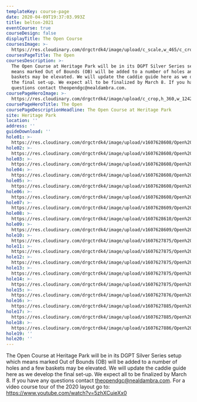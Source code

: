 ```yaml
---
templateKey: course-page
date: 2020-04-09T19:37:03.993Z
title: belton-2021
eventCourse: true
courseDesign: false
displayTitle: The Open Course
coursesImage: >-
  https://res.cloudinary.com/drgctrdk4/image/upload/c_scale,w_465/c_crop,h_300,w_465/v1607626647/Open%20DGC/Courses/Belton/2021%20Belton/Todgc-flag-w-logos_wanp5v.jpg
coursesPageTitle: The Open
coursesDescription: >-
  The Open Course at Heritage Park will be in its DGPT Silver Series setup which
  means marked Out of Bounds (OB) will be added to a number of holes and a few
  baskets may be elevated. We will update the caddie guide here as we develop
  the final set-up. We expect all to be finalized by March 8. If you have any
  questions contact theopendgc@nealdambra.com.
coursePageHeroImage: >-
  https://res.cloudinary.com/drgctrdk4/image/upload/c_crop,h_360,w_1242,x_700,y_1200/v1607626647/Open%20DGC/Courses/Belton/2021%20Belton/Todgc-flag-w-logos_wanp5v.jpg
coursePageHeroTitle: The Open
coursePageDescriptionHeadline: The Open Course at Heritage Park
site: Heritage Park
location: ''
address: ''
guideDownload: ''
hole01: >-
  https://res.cloudinary.com/drgctrdk4/image/upload/v1607628608/Open%20DGC/Courses/Belton/2021%20Belton/Caddie%20Guide/Tee_Signs_Caddie-TOAB21_01_bjnwp2.jpg
hole02: >-
  https://res.cloudinary.com/drgctrdk4/image/upload/v1607628608/Open%20DGC/Courses/Belton/2021%20Belton/Caddie%20Guide/Tee_Signs_Caddie-TOAB21_02_qokbnr.jpg
hole03: >-
  https://res.cloudinary.com/drgctrdk4/image/upload/v1607628608/Open%20DGC/Courses/Belton/2021%20Belton/Caddie%20Guide/Tee_Signs_Caddie-TOAB21_03_ls2eez.jpg
hole04: >-
  https://res.cloudinary.com/drgctrdk4/image/upload/v1607628608/Open%20DGC/Courses/Belton/2021%20Belton/Caddie%20Guide/Tee_Signs_Caddie-TOAB21_04_bdllxn.jpg
hole05: >-
  https://res.cloudinary.com/drgctrdk4/image/upload/v1607628608/Open%20DGC/Courses/Belton/2021%20Belton/Caddie%20Guide/Tee_Signs_Caddie-TOAB21_05_sduhhs.jpg
hole06: >-
  https://res.cloudinary.com/drgctrdk4/image/upload/v1607628608/Open%20DGC/Courses/Belton/2021%20Belton/Caddie%20Guide/Tee_Signs_Caddie-TOAB21_06_jcvlml.jpg
hole07: >-
  https://res.cloudinary.com/drgctrdk4/image/upload/v1607628609/Open%20DGC/Courses/Belton/2021%20Belton/Caddie%20Guide/Tee_Signs_Caddie-TOAB21_07_kqe640.jpg
hole08: >-
  https://res.cloudinary.com/drgctrdk4/image/upload/v1607628610/Open%20DGC/Courses/Belton/2021%20Belton/Caddie%20Guide/Tee_Signs_Caddie-TOAB21_08_cjdkre.jpg
hole09: >-
  https://res.cloudinary.com/drgctrdk4/image/upload/v1607628609/Open%20DGC/Courses/Belton/2021%20Belton/Caddie%20Guide/Tee_Signs_Caddie-TOAB21_09_tanfmv.jpg
hole10: >-
  https://res.cloudinary.com/drgctrdk4/image/upload/v1607627875/Open%20DGC/Courses/Belton/2021%20Belton/Caddie%20Guide/Tee_Signs_Caddie-TOAB21_10_yv4ct9.jpg
hole11: >-
  https://res.cloudinary.com/drgctrdk4/image/upload/v1607627875/Open%20DGC/Courses/Belton/2021%20Belton/Caddie%20Guide/Tee_Signs_Caddie-TOAB21_11_xxwgqu.jpg
hole12: >-
  https://res.cloudinary.com/drgctrdk4/image/upload/v1607627875/Open%20DGC/Courses/Belton/2021%20Belton/Caddie%20Guide/Tee_Signs_Caddie-TOAB21_12_owwfru.jpg
hole13: >-
  https://res.cloudinary.com/drgctrdk4/image/upload/v1607627875/Open%20DGC/Courses/Belton/2021%20Belton/Caddie%20Guide/Tee_Signs_Caddie-TOAB21_13_hu0mtw.jpg
hole14: >-
  https://res.cloudinary.com/drgctrdk4/image/upload/v1607627875/Open%20DGC/Courses/Belton/2021%20Belton/Caddie%20Guide/Tee_Signs_Caddie-TOAB21_14_rrncvq.jpg
hole15: >-
  https://res.cloudinary.com/drgctrdk4/image/upload/v1607627876/Open%20DGC/Courses/Belton/2021%20Belton/Caddie%20Guide/Tee_Signs_Caddie-TOAB21_15_ari3pd.jpg
hole16: >-
  https://res.cloudinary.com/drgctrdk4/image/upload/v1607627885/Open%20DGC/Courses/Belton/2021%20Belton/Caddie%20Guide/Tee_Signs_Caddie-TOAB21_16_kopcml.jpg
hole17: >-
  https://res.cloudinary.com/drgctrdk4/image/upload/v1607627885/Open%20DGC/Courses/Belton/2021%20Belton/Caddie%20Guide/Tee_Signs_Caddie-TOAB21_17_vvul7a.jpg
hole18: >-
  https://res.cloudinary.com/drgctrdk4/image/upload/v1607627886/Open%20DGC/Courses/Belton/2021%20Belton/Caddie%20Guide/Tee_Signs_Caddie-TOAB21_18_qmpb6d.jpg
hole19: ''
hole20: ''
---
```

The Open Course at Heritage Park will be in its DGPT Silver Series setup which
  means marked Out of Bounds (OB) will be added to a number of holes and a few
  baskets may be elevated. We will update the caddie guide here as we develop
  the final set-up. We expect all to be finalized by March 8. If you have any
  questions contact <theopendgc@nealdambra.com>. For a video course tour of the
  2020 layout go to: <https://www.youtube.com/watch?v=5zhXCuieXx0>